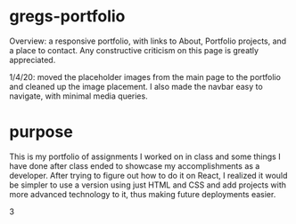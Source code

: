# gregs-portfolio

Overview: a responsive portfolio, with links to About, Portfolio projects, and a place to contact. Any constructive criticism on this page is greatly appreciated.

1/4/20: moved the placeholder images from the main page to the portfolio and cleaned up the image placement. I also made the navbar easy to navigate, with minimal media queries.

# purpose
This is my portfolio of assignments I worked on in class and some things I have done after class ended to showcase my accomplishments as a developer. After trying to figure out how to do it on React, I realized it would be simpler to use a version using just HTML and CSS and add projects with more advanced technology to it, thus making future deployments easier.

3
